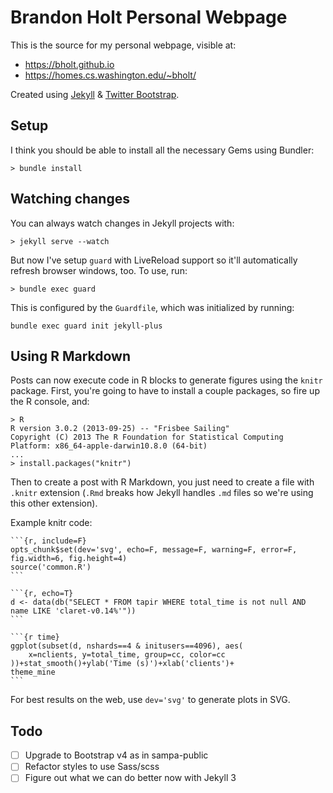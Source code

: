 # Brandon Holt Personal Webpage

This is the source for my personal webpage, visible at:
- https://bholt.github.io
- https://homes.cs.washington.edu/~bholt/

Created using [Jekyll](jekyllrb.com) & [Twitter Bootstrap](getbootstrap.com).

## Setup

I think you should be able to install all the necessary Gems using Bundler:

    > bundle install

## Watching changes

You can always watch changes in Jekyll projects with:

    > jekyll serve --watch

But now I've setup `guard` with LiveReload support so it'll automatically refresh browser windows, too. To use, run:

    > bundle exec guard

This is configured by the `Guardfile`, which was initialized by running:

    bundle exec guard init jekyll-plus

## Using R Markdown
Posts can now execute code in R blocks to generate figures using the `knitr` package. First, you're going to have to install a couple packages, so fire up the R console, and:

    > R
    R version 3.0.2 (2013-09-25) -- "Frisbee Sailing"
    Copyright (C) 2013 The R Foundation for Statistical Computing
    Platform: x86_64-apple-darwin10.8.0 (64-bit)
    ...
    > install.packages("knitr")

Then to create a post with R Markdown, you just need to create a file with `.knitr` extension (`.Rmd` breaks how Jekyll handles `.md` files so we're using this other extension).

Example knitr code:

    ```{r, include=F}
    opts_chunk$set(dev='svg', echo=F, message=F, warning=F, error=F, fig.width=6, fig.height=4)
    source('common.R')
    ```
    
    ```{r, echo=T}
    d <- data(db("SELECT * FROM tapir WHERE total_time is not null AND name LIKE 'claret-v0.14%'"))
    ```
    
    ```{r time}
    ggplot(subset(d, nshards==4 & initusers==4096), aes(
        x=nclients, y=total_time, group=cc, color=cc
    ))+stat_smooth()+ylab('Time (s)')+xlab('clients')+
    theme_mine
    ```


For best results on the web, use `dev='svg'` to generate plots in SVG.

## Todo
- [ ] Upgrade to Bootstrap v4 as in sampa-public
- [ ] Refactor styles to use Sass/scss
- [ ] Figure out what we can do better now with Jekyll 3
